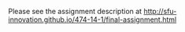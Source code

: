 Please see the assignment description at http://sfu-innovation.github.io/474-14-1/final-assignment.html
